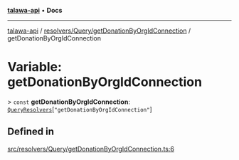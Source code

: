 [**talawa-api**](../../../../README.md) • **Docs**

***

[talawa-api](../../../../modules.md) / [resolvers/Query/getDonationByOrgIdConnection](../README.md) / getDonationByOrgIdConnection

# Variable: getDonationByOrgIdConnection

\> `const` **getDonationByOrgIdConnection**: [`QueryResolvers`](../../../../types/generatedGraphQLTypes/type-aliases/QueryResolvers.md)\[`"getDonationByOrgIdConnection"`\]

## Defined in

[src/resolvers/Query/getDonationByOrgIdConnection.ts:6](https://github.com/PalisadoesFoundation/talawa-api/blob/7fc9f13527dc6ead651f268e58527dcc279b95bc/src/resolvers/Query/getDonationByOrgIdConnection.ts#L6)
